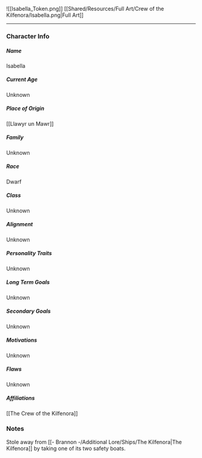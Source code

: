 ![[Isabella_Token.png]]
[[Shared/Resources/Full Art/Crew of the Kilfenora/Isabella.png|Full Art]]

---
### Character Info

##### Name 
Isabella

##### Current Age
Unknown

##### Place of Origin
[[Llawyr un Mawr]]

##### Family
Unknown

##### Race
Dwarf

##### Class
Unknown

##### Alignment
Unknown

##### Personality Traits
Unknown

##### Long Term Goals
Unknown

##### Secondary Goals
Unknown

##### Motivations
Unknown

##### Flaws
Unknown

##### Affiliations
[[The Crew of the Kilfenora]]

### Notes
Stole away from [[- Brannon -/Additional Lore/Ships/The Kilfenora|The Kilfenora]] by taking one of its two safety boats.
